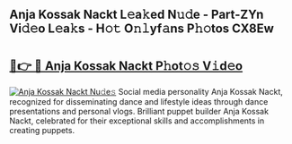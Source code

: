 ## Anja Kossak Nackt L𝚎a𝚔ed N𝚞𝚍e - Part-ZYn Vi𝚍𝚎o L𝚎a𝚔s - H𝚘𝚝 O𝚗𝚕yf𝚊ns P𝚑𝚘tos CX8Ew

# <h2><a href="http://kf3125.oniu.top/?m=Anja+Kossak+Nackt">🔗👉 🔴 Anja Kossak Nackt P𝚑ot𝚘𝚜 V𝚒d𝚎o</a></h2>

[![Anja Kossak Nackt Nu𝚍e𝚜](https://i.imgur.com/0qMVB7G.gif)](http://kf3125.oniu.top/?m=Anja+Kossak+Nackt)
Social media personality Anja Kossak Nackt, recognized for disseminating dance and lifestyle ideas through dance presentations and personal vlogs. Brilliant puppet builder Anja Kossak Nackt, celebrated for their exceptional skills and accomplishments in creating puppets.  
